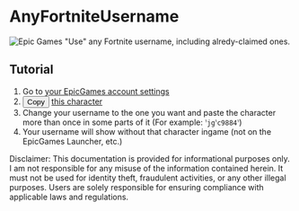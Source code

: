# AnyFortniteUsername
![Epic Games](https://img.shields.io/badge/epicgames-%23313131.svg?style=for-the-badge&logo=epicgames&logoColor=white)
"Use" any Fortnite username, including alredy-claimed ones.

## Tutorial
1. Go to [your EpicGames account settings](https://epicgames.com/account)
2. <button onclick="const character = 'ﱞ';try {navigator.clipboard.writeText(character).then(() => alert('Copied!'));} catch (e) {alert('Clipboard API is not supported or is blocked by the browser.');}">Copy</button> [this character](./char.txt)
3. Change your username to the one you want and paste the character more than once in some parts of it (For example: `ﱞjgﱞc98ﱞ84`)
4. Your username will show without that character ingame (not on the EpicGames Launcher, etc.)

Disclaimer: This documentation is provided for informational purposes only. I am not responsible for any misuse of the information contained herein. It must not be used for identity theft, fraudulent activities, or any other illegal purposes. Users are solely responsible for ensuring compliance with applicable laws and regulations.
